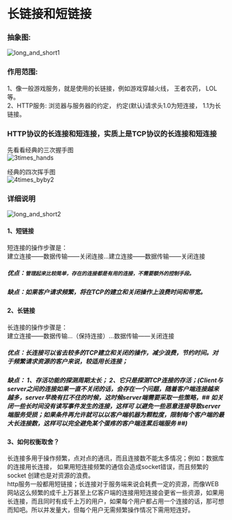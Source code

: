 长链接和短链接  
=====

### 抽象图:  
![long_and_short1](https://github.com/KissMyLady/Web-of-Python/blob/master/Img/long_short.jpg)  


### 作用范围:  
  1、像一般游戏服务，就是使用的长链接，例如游戏穿越火线， 王者农药， LOL等。  
  2、HTTP服务: 浏览器与服务器的约定， 约定(默认)请求头1.0为短连接， 1.1为长链接。  

### HTTP协议的长连接和短连接，实质上是TCP协议的长连接和短连接  
先看看经典的三次握手图  
![3times_hands](https://github.com/KissMyLady/Web-of-Python/blob/master/Img/3times_hands.png)  

经典的四次挥手图  
![4times_byby2](https://github.com/KissMyLady/Web-of-Python/blob/master/Img/4times_byby2.png)  


### 详细说明  
![long_and_short2](https://github.com/KissMyLady/Web-of-Python/blob/master/Img/long_and_short.jpg)  
#### 1、短链接  
短连接的操作步骤是：  
建立连接——数据传输——关闭连接...建立连接——数据传输——关闭连接  
##### 优点：`管理起来比较简单，存在的连接都是有用的连接，不需要额外的控制手段。 ` 
##### 缺点：如果客户请求频繁，将在TCP的建立和关闭操作上浪费时间和带宽。  


#### 2、长链接  
长连接的操作步骤是：  
建立连接——数据传输...（保持连接）...数据传输——关闭连接  
##### 优点：长连接可以省去较多的TCP建立和关闭的操作，减少浪费，节约时间。对于频繁请求资源的客户来说，较适用长连接；  
##### 缺点： 1、存活功能的探测周期太长；  2、它只是探测TCP连接的存活；(Client与server之间的连接如果一直不关闭的话，会存在一个问题，随着客户端连接越来越多，server早晚有扛不住的时候，这时候server端需要采取一些策略，## 如关闭一些长时间没有读写事件发生的连接，这样可 以避免一些恶意连接导致server端服务受损；如果条件再允许就可以以客户端机器为颗粒度，限制每个客户端的最大长连接数，这样可以完全避免某个蛋疼的客户端连累后端服务 ##)  


#### 3、如何权衡取舍？  
  长连接多用于操作频繁，点对点的通讯，而且连接数不能太多情况；例如：数据库的连接用长连接， 如果用短连接频繁的通信会造成socket错误，而且频繁的socket 创建也是对资源的浪费。  
http服务一般都用短链接；长连接对于服务端来说会耗费一定的资源，而像WEB网站这么频繁的成千上万甚至上亿客户端的连接用短连接会更省一些资源，如果用长连接，而且同时有成千上万的用户，如果每个用户都占用一个连接的话，那可想而知吧。所以并发量大，但每个用户无需频繁操作情况下需用短连好。   


